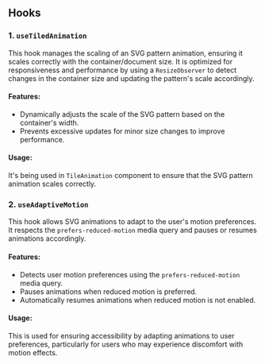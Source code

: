 ## Hooks

### 1. `useTiledAnimation`

This hook manages the scaling of an SVG pattern animation, ensuring it scales correctly with the container/document
size. It is optimized for responsiveness and performance by using a `ResizeObserver` to detect changes in the container
size and updating the pattern's scale accordingly.

#### Features:

- Dynamically adjusts the scale of the SVG pattern based on the container's width.
- Prevents excessive updates for minor size changes to improve performance.

#### Usage:

It's being used in `TileAnimation` component to ensure that the SVG pattern animation scales correctly.

### 2. `useAdaptiveMotion`

This hook allows SVG animations to adapt to the user's motion preferences. It respects the `prefers-reduced-motion`
media query and pauses or resumes animations accordingly.

#### Features:

- Detects user motion preferences using the `prefers-reduced-motion` media query.
- Pauses animations when reduced motion is preferred.
- Automatically resumes animations when reduced motion is not enabled.

#### Usage:

This is used for ensuring accessibility by adapting animations to user preferences, particularly for users who may
experience discomfort with motion effects.
